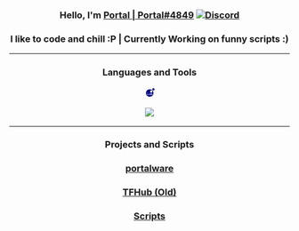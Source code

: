 <div align="center">

### Hello, I'm [Portal | Portal#4849](https://portalware.carrd.co/) <a href="https://discord.gg/fXqAp7VMT6"><img src="https://raw.githubusercontent.com/anuraghazra/anuraghazra/master/assets/discord-round.svg" alt="Discord" width="27px"></a>
### I like to code and chill :P | Currently Working on funny scripts :)


  
  <hr>

### **Languages and Tools**  

<code><img height="20" src="https://raw.githubusercontent.com/github/explore/80688e429a7d4ef2fca1e82350fe8e3517d3494d/topics/lua/lua.png"></code>
  
<code><img height="20" src="https://code.visualstudio.com/favicon.ico"></code>
  
  <hr>
  
### **Projects and Scripts**
  
  ### [portalware](https://github.com/PortalK/portalware)
  
  ### [TFHub (Old)](https://github.com/PortalK/tfhub)
  
  ### [Scripts](https://github.com/PortalK/scripts)


